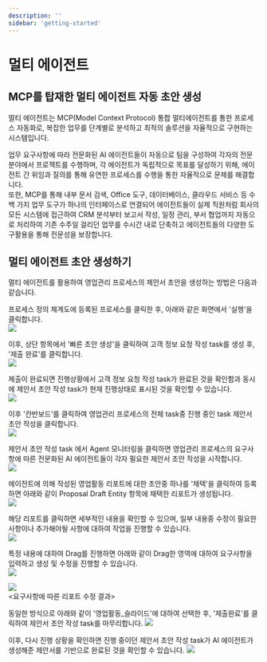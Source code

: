 ```yaml
---
description: ''
sidebar: 'getting-started'
---
```


# 멀티 에이전트

## MCP를 탑재한 멀티 에이전트 자동 초안 생성

멀티 에이전트는 MCP(Model Context Protocol) 통합 멀티에이전트를 통한 프로세스 자동화로, 복잡한 업무를 단계별로 분석하고 최적의 솔루션을 자율적으로 구현하는 시스템입니다.

업무 요구사항에 따라 전문화된 AI 에이전트들이 자동으로 팀을 구성하여 각자의 전문 분야에서 프로젝트를 수행하며, 각 에이전트가 독립적으로 목표를 달성하기 위해, 에이전트 간 위임과 질의를 통해 유연한 프로세스를 수행을 통한 자율적으로 문제를 해결합니다. <br>
또한, MCP를 통해 내부 문서 검색, Office 도구, 데이터베이스, 클라우드 서비스 등 수백 가지 업무 도구가 하나의 인터페이스로 연결되어 에이전트들이 실제 직원처럼 회사의 모든 시스템에 접근하여 CRM 분석부터 보고서 작성, 일정 관리, 부서 협업까지 자동으로 처리하여 기존 수주일 걸리던 업무를 수시간 내로 단축하고 에이전트들의 다양한 도구활용을 통해 전문성을 보장합니다.

## 멀티 에이전트 초안 생성하기

멀티 에이전트를 활용하여 영업관리 프로세스의 제안서 초안을 생성하는 방법은 다음과 같습니다.

프로세스 정의 체계도에 등록된 프로세스를 클릭한 후, 아래와 같은 화면에서 '실행'을 클릭합니다. <br>
![](../../uengine-image/process-gpt/multi-agent/1.프로세스-실행.png)

이후, 상단 항목에서 '빠른 초안 생성'을 클릭하여 고객 정보 요청 작성 task를 생성 후, '제출 완료'를 클릭합니다. <br>
![](../../uengine-image/process-gpt/multi-agent/2.초안생성.png)

제출이 완료되면 진행상황에서 고객 정보 요청 작성 task가 완료된 것을 확인함과 동시에 제안서 초안 작성 task가 현재 진행상태로 표시된 것을 확인할 수 있습니다. <br>
![](../../uengine-image/process-gpt/multi-agent/3.진행상황.png)

이후 '칸반보드'를 클릭하여 영업관리 프로세스의 전체 task중 진행 중인 task 제안서 초안 작성을 클릭합니다. <br>
![](../../uengine-image/process-gpt/multi-agent/4.칸반보드.png)

제안서 초안 작성 task 에서 Agent 모니터링을 클릭하면 영업관리 프로세스의 요구사항에 따른 전문화된 AI 에이전트들이 각자 필요한 제안서 초안 작성을 시작합니다. <br>
![](../../uengine-image/process-gpt/multi-agent/5.Agent-모니터링.png)

에이전트에 의해 작성된 영업활동 리포트에 대한 초안중 하나를 '채택'을 클릭하여 등록하면 아래와 같이 Proposal Draft Entity 항목에 채택한 리포트가 생성됩니다. <br>
![](../../uengine-image/process-gpt/multi-agent/7.에이전트-업무-채택.png)

해당 리포트를 클릭하면 세부적인 내용을 확인할 수 있으며, 일부 내용중 수정이 필요한 사항이나 추가해야될 사항에 대하여 작업을 진행할 수 있습니다. <br>
![](../../uengine-image/process-gpt/multi-agent/8.에이전트-업무내역-세부-확인.png)

특정 내용에 대하여 Drag를 진행하면 아래와 같이 Drag한 영역에 대하여 요구사항을 입력하고 생성 및 수정을 진행할 수 있습니다. <br>
![](../../uengine-image/process-gpt/multi-agent/9.에이전트-업무-수정.png)

![](../../uengine-image/process-gpt/multi-agent/10.애이전트-업무-수정-결과.png) <br>
<요구사항에 따른 리포트 수정 결과>

동일한 방식으로 아래와 같이 '영업활동_슬라이드'에 대하여 선택한 후, '제출완료'를 클릭하여 제안서 초안 작성 task를 마무리합니다.
![](../../uengine-image/process-gpt/multi-agent/11.에이전트-최종-선택.png)

이후, 다시 진행 상황을 확인하면 진행 중이던 제안서 초안 작성 task가 AI 에이전트가 생성해준 제안서를 기반으로 완료된 것을 확인할 수 있습니다.
![](../../uengine-image/process-gpt/multi-agent/12.제안서-초안-작성-끝.png)
